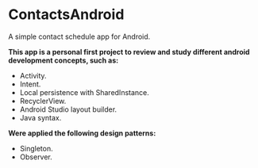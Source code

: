 # ContactsAndroid
A simple contact schedule app for Android.

<b>This app is a personal first project to review and study different android development concepts, such as:</b>

* Activity.
* Intent.
* Local persistence with SharedInstance.
* RecyclerView.
* Android Studio layout builder.
* Java syntax.

<b>Were applied the following design patterns:</b>

* Singleton.
* Observer.
